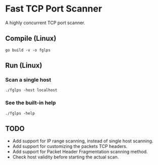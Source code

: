# Fast TCP Port Scanner

A highly concurrent TCP port scanner.

## Compile (Linux)
`go build -v -o fglps`

## Run (Linux)

### Scan a single host
`./fglps -host localhost`

### See the built-in help
`./fglps -help`

## TODO
- Add support for IP range scanning, instead of single host scanning.
- Add support for customizing the packets TCP headers.
- Add support for Packet Header Fragmentation scanning method.
- Check host validity before starting the actual scan.
